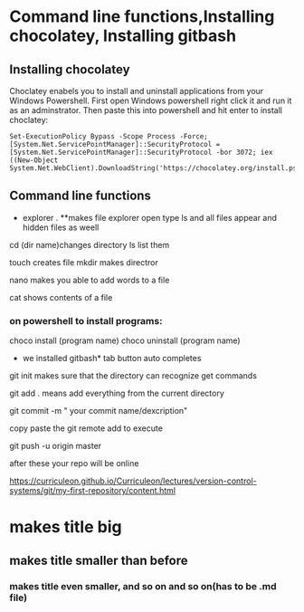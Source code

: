 # Command line functions,Installing chocolatey, Installing gitbash

## Installing chocolatey
Choclatey enabels you to install and uninstall applications from your Windows Powershell.
First open Windows powershell right click it and run it as an adminstrator.
Then paste this into powershell and hit enter to install choclatey:

    Set-ExecutionPolicy Bypass -Scope Process -Force; [System.Net.ServicePointManager]::SecurityProtocol = [System.Net.ServicePointManager]::SecurityProtocol -bor 3072; iex ((New-Object System.Net.WebClient).DownloadString('https://chocolatey.org/install.ps1'))

## Command line functions
* explorer . 
**makes file explorer open
type ls and all files appear and hidden files as weell

cd (dir name)changes directory  ls list them

touch creates file 
mkdir makes directror

nano makes you able to add words to a file 

cat shows contents of a file

### on powershell to install programs:
choco install (program name)
choco uninstall (program name)
* we installed gitbash*
tab button auto completes



git init makes sure that the directory can recognize get commands

git add .  means add everything from the current directory

git commit -m  " your commit name/dexcription"

copy paste the git remote add to execute

git push -u origin master 

after these your repo will be online

https://curriculeon.github.io/Curriculeon/lectures/version-control-systems/git/my-first-repository/content.html

# makes title big 
## makes title smaller than before
### makes title even smaller, and so on and so on(has to be .md file)
